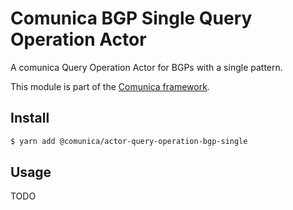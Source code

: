 # Comunica BGP Single Query Operation Actor

A comunica Query Operation Actor for BGPs with a single pattern.

This module is part of the [Comunica framework](https://github.com/comunica/comunica).

## Install

```bash
$ yarn add @comunica/actor-query-operation-bgp-single
```

## Usage

TODO
